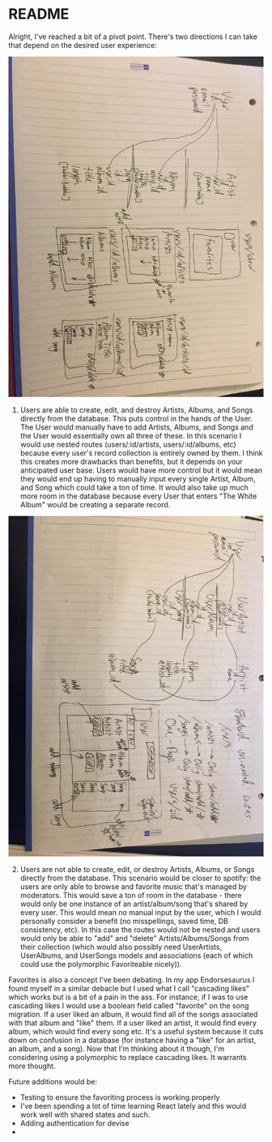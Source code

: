 # README

Alright, I've reached a bit of a pivot point.  There's two directions I can take that depend on the desired user experience:

![alt text](/app/assets/images/image2.JPG "Nested Routes")

1. Users are able to create, edit, and destroy Artists, Albums, and Songs directly from the database.  This puts control in the hands of the User.  The User would manually have to add Artists, Albums, and Songs and the User would essentially own all three of these.  In this scenario I would use nested routes (users/:id/artists, users/:id/albums, etc) because every user's record collection is entirely owned by them.  I think this creates more drawbacks than benefits, but it depends on your anticipated user base.  Users would have more control but it would mean they would end up having to manually input every single Artist, Album, and Song which could take a ton of time.  It would also take up much more room in the database because every User that enters "The White Album" would be creating a separate record.

![alt text](/app/assets/images/image1.JPG "Non-nested Routes")

2. Users are not able to create, edit, or destroy Artists, Albums, or Songs directly from the database.  This scenario would be closer to spotify: the users are only able to browse and favorite music that's managed by moderators.  This would save a ton of room in the database - there would only be one instance of an artist/album/song that's shared by every user.  This would mean no manual input by the user, which I would personally consider a benefit (no misspellings, saved time, DB consistency, etc).  In this case the routes would not be nested and users would only be able to "add" and "delete" Artists/Albums/Songs from their collection (which would also possibly need UserArtists, UserAlbums, and UserSongs models and associations (each of which could use the polymorphic Favoriteable nicely)).

Favorites is also a concept I've been debating.  In my app Endorsesaurus I found myself in a similar debacle but I used what I call "cascading likes" which works but is a bit of a pain in the ass.  For instance, if I was to use cascading likes I would use a boolean field called "favorite" on the song migration.  If a user liked an album, it would find all of the songs associated with that album and "like" them.  If a user liked an artist, it would find every album, which would find every song etc.  It's a useful system because it cuts down on confusion in a database (for instance having a "like" for an artist, an album, and a song).  Now that I'm thinking about it though, I'm considering using a polymorphic to replace cascading likes.  It warrants more thought.

Future additions would be:
- Testing to ensure the favoriting process is working properly
- I've been spending a lot of time learning React lately and this would work well with shared states and such.
- Adding authentication for devise
- 